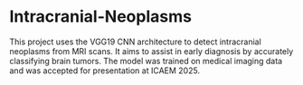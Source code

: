 # Intracranial-Neoplasms
This project uses the VGG19 CNN architecture to detect intracranial neoplasms from MRI scans. It aims to assist in early diagnosis by accurately classifying brain tumors. The model was trained on medical imaging data and was accepted for presentation at ICAEM 2025.
